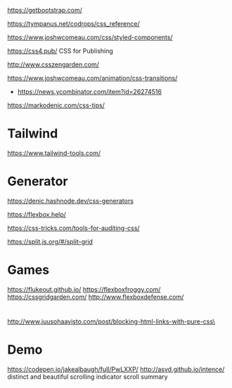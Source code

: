 https://getbootstrap.com/

https://tympanus.net/codrops/css_reference/

https://www.joshwcomeau.com/css/styled-components/

https://css4.pub/ CSS for Publishing

http://www.csszengarden.com/

https://www.joshwcomeau.com/animation/css-transitions/
* https://news.ycombinator.com/item?id=26274516

https://markodenic.com/css-tips/

# Tailwind
https://www.tailwind-tools.com/

# Generator
https://denic.hashnode.dev/css-generators

https://flexbox.help/

https://css-tricks.com/tools-for-auditing-css/

https://split.js.org/#/split-grid

# Games
https://flukeout.github.io/
https://flexboxfroggy.com/
https://cssgridgarden.com/
http://www.flexboxdefense.com/

# 
http://www.juusohaavisto.com/post/blocking-html-links-with-pure-css\

# Demo
https://codepen.io/jakealbaugh/full/PwLXXP/
http://asvd.github.io/intence/ distinct and beautiful scrolling indicator  scroll summary